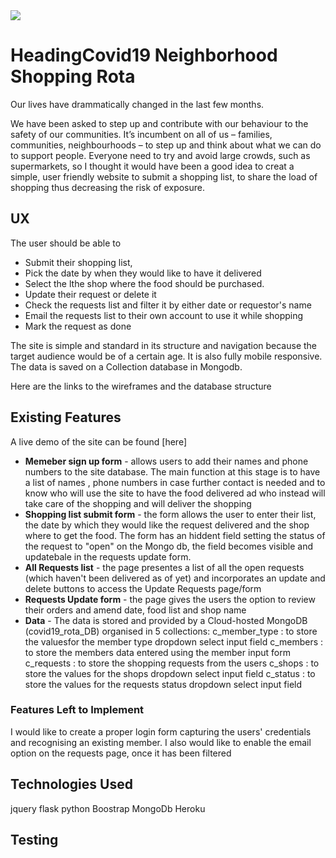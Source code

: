 <img src="https://codeinstitute.s3.amazonaws.com/fullstack/ci_logo_small.png" style="margin: 0;">

# HeadingCovid19 Neighborhood Shopping Rota

Our lives have drammatically changed in the last few months.

We have been asked to step up and contribute with our behaviour to the safety of our communities. 
It’s incumbent on all of us – families, communities, neighbourhoods – to step up and think about what we can do to support people.
Everyone need to try and avoid large crowds, such as supermarkets, so I thought it would have been a good idea to creat a simple, 
user friendly website to submit a shopping list, to share the load of shopping thus decreasing the risk of exposure.

## UX
The user should be able to

 - Submit their shopping list, 
 - Pick the date by when they would like to have 
   it delivered
 - Select the lthe shop where the food should be purchased. 
 - Update their request or delete it 
 - Check the requests list and filter it by either date or requestor's name
 - Email the requests list to their own account to use it while shopping
 - Mark the request as done

The site is simple and standard in its structure and navigation because the target audience would be of a certain age. It is also fully mobile responsive.
The data is saved on a Collection database in Mongodb.

Here are the links to the wireframes and the database structure


## Existing Features
A live demo of the site can be found [here]

 - **Memeber sign up form** - allows users to add their names and phone numbers to the site database. The main function at this stage is to have a list of names , phone numbers in case further contact is needed and to know who will use the site to have the food delivered ad who instead will take care of the shopping and will deliver the shopping
 - **Shopping list submit form** - the form allows the user to enter their list, the date by which they would like the request delivered and the shop where to get the food.
 The form has an hiddent field setting the status of the request to "open" on the Mongo db, the field becomes visible and updatebale in the requests update form.
 - **All Requests list** - the page presentes a list of all the open requests (which haven't been delivered as of yet) and incorporates an update and delete buttons to access the Update Requests page/form
 - **Requests Update form** -  the page gives the users the option to review their orders and amend date, food list and shop name
 - **Data** - The data is stored and provided by a Cloud-hosted MongoDB (covid19_rota_DB) organised in 5 collections:
c_member_type : to store the valuesfor the member type  dropdown select input field
c_members : to store the members data entered using the member input form
c_requests : to store the shopping requests from the users
c_shops : to store the values for the shops dropdown select input field
c_status : to store the values for the requests status dropdown select input field
 

### Features Left to Implement
I would like to create a proper login form capturing the users' credentials and recognising an existing member.
I also would like to enable the email option on the requests page, once it has been filtered 

## Technologies Used

jquery
flask
python
Boostrap
MongoDb
Heroku

## Testing

